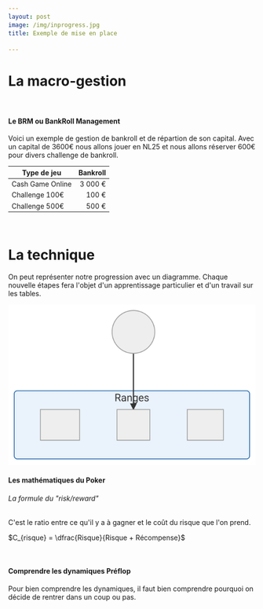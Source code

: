 ```yaml
---
layout: post
image: /img/inprogress.jpg
title: Exemple de mise en place

---
```


# La macro-gestion
&nbsp;
#### Le BRM ou BankRoll Management

Voici un exemple de gestion de bankroll et de répartion de son capital. Avec un capital de 3600€ nous allons jouer en NL25 et nous allons réserver 600€ pour divers challenge de bankroll.

Type de jeu|Bankroll
-|-:
Cash Game Online|3 000 €
Challenge 100€|100 €
Challenge 500€|500 €


&nbsp;
# La technique

On peut représenter notre progression avec un diagramme. Chaque nouvelle étapes fera l'objet d'un apprentissage particulier et d'un travail sur les tables. 

![](../img/parcours.svg)

#### Les mathématiques du Poker

###### La formule du "risk/reward"

C'est le ratio entre ce qu'il y a à gagner et le coût du risque que l'on prend.

$C_{risque} = \dfrac{Risque}{Risque + Récompense}$

&nbsp;
#### Comprendre les dynamiques Préflop

Pour bien comprendre les dynamiques, il faut bien comprendre pourquoi on décide de rentrer dans un coup ou pas.
<!--stackedit_data:
eyJoaXN0b3J5IjpbOTA3MDIyMTEyLDEyMDk3Nzg5NjcsMTIwOT
c3ODk2NywtMTY4MjMzMTU2NSwxMTY0MTY2MjY5LC0yMDc4OTY2
MzAwLDg2NjYzOTM4NywtMjA5ODQwNDI4NywtNTc2NjQzMjAxXX
0=
-->